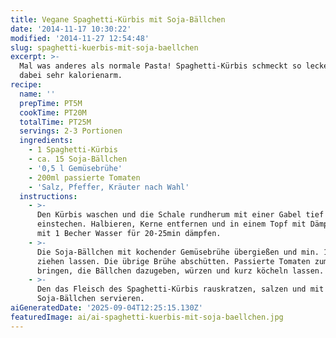 ```yaml
---
title: Vegane Spaghetti-Kürbis mit Soja-Bällchen
date: '2014-11-17 10:30:22'
modified: '2014-11-27 12:54:48'
slug: spaghetti-kuerbis-mit-soja-baellchen
excerpt: >-
  Mal was anderes als normale Pasta! Spaghetti-Kürbis schmeckt so lecker und ist
  dabei sehr kalorienarm.
recipe:
  name: ''
  prepTime: PT5M
  cookTime: PT20M
  totalTime: PT25M
  servings: 2-3 Portionen
  ingredients:
    - 1 Spaghetti-Kürbis
    - ca. 15 Soja-Bällchen
    - '0,5 l Gemüsebrühe'
    - 200ml passierte Tomaten
    - 'Salz, Pfeffer, Kräuter nach Wahl'
  instructions:
    - >-
      Den Kürbis waschen und die Schale rundherum mit einer Gabel tief
      einstechen. Halbieren, Kerne entfernen und in einem Topf mit Dämpfeinsatz
      mit 1 Becher Wasser für 20-25min dämpfen.
    - >-
      Die Soja-Bällchen mit kochender Gemüsebrühe übergießen und min. 10min
      ziehen lassen. Die übrige Brühe abschütten. Passierte Tomaten zum Köcheln
      bringen, die Bällchen dazugeben, würzen und kurz köcheln lassen.
    - >-
      Den das Fleisch des Spaghetti-Kürbis rauskratzen, salzen und mit den
      Soja-Bällchen servieren.
aiGeneratedDate: '2025-09-04T12:25:15.130Z'
featuredImage: ai/ai-spaghetti-kuerbis-mit-soja-baellchen.jpg
---
```



